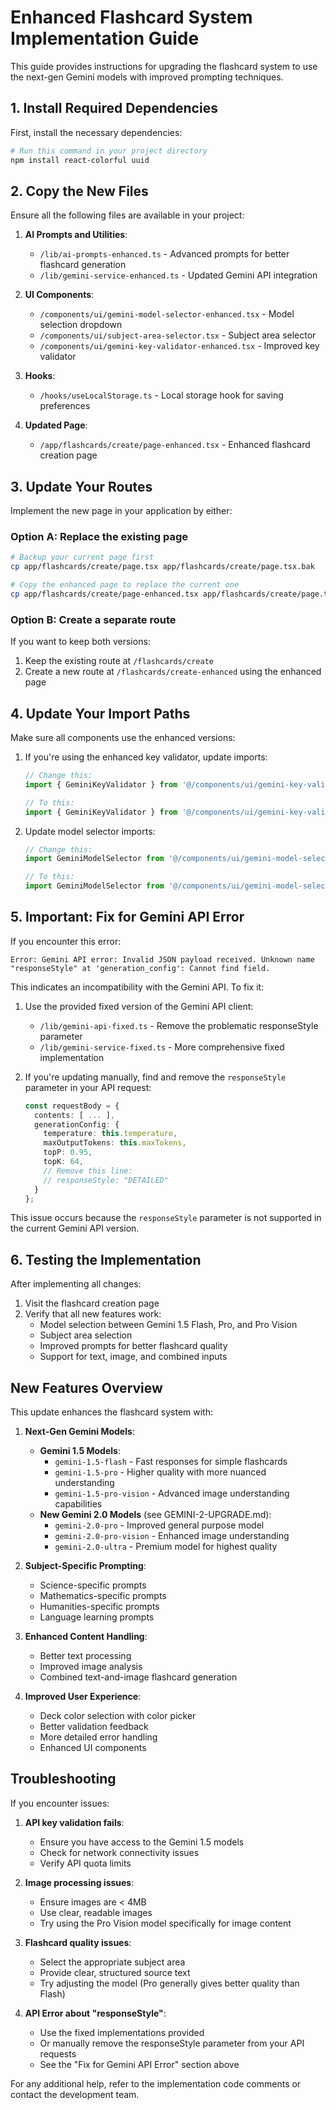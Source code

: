# Enhanced Flashcard System Implementation Guide

This guide provides instructions for upgrading the flashcard system to use the next-gen Gemini models with improved prompting techniques.

## 1. Install Required Dependencies

First, install the necessary dependencies:

```bash
# Run this command in your project directory
npm install react-colorful uuid
```

## 2. Copy the New Files

Ensure all the following files are available in your project:

1. **AI Prompts and Utilities**:
   - `/lib/ai-prompts-enhanced.ts` - Advanced prompts for better flashcard generation
   - `/lib/gemini-service-enhanced.ts` - Updated Gemini API integration

2. **UI Components**:
   - `/components/ui/gemini-model-selector-enhanced.tsx` - Model selection dropdown
   - `/components/ui/subject-area-selector.tsx` - Subject area selector
   - `/components/ui/gemini-key-validator-enhanced.tsx` - Improved key validator

3. **Hooks**:
   - `/hooks/useLocalStorage.ts` - Local storage hook for saving preferences

4. **Updated Page**:
   - `/app/flashcards/create/page-enhanced.tsx` - Enhanced flashcard creation page

## 3. Update Your Routes

Implement the new page in your application by either:

### Option A: Replace the existing page

```bash
# Backup your current page first
cp app/flashcards/create/page.tsx app/flashcards/create/page.tsx.bak

# Copy the enhanced page to replace the current one
cp app/flashcards/create/page-enhanced.tsx app/flashcards/create/page.tsx
```

### Option B: Create a separate route

If you want to keep both versions:

1. Keep the existing route at `/flashcards/create`
2. Create a new route at `/flashcards/create-enhanced` using the enhanced page

## 4. Update Your Import Paths

Make sure all components use the enhanced versions:

1. If you're using the enhanced key validator, update imports:
   ```typescript
   // Change this:
   import { GeminiKeyValidator } from '@/components/ui/gemini-key-validator';
   
   // To this:
   import { GeminiKeyValidator } from '@/components/ui/gemini-key-validator-enhanced';
   ```

2. Update model selector imports:
   ```typescript
   // Change this:
   import GeminiModelSelector from '@/components/ui/gemini-model-selector';
   
   // To this:
   import GeminiModelSelector from '@/components/ui/gemini-model-selector-enhanced';
   ```

## 5. Important: Fix for Gemini API Error

If you encounter this error:
```
Error: Gemini API error: Invalid JSON payload received. Unknown name "responseStyle" at 'generation_config': Cannot find field.
```

This indicates an incompatibility with the Gemini API. To fix it:

1. Use the provided fixed version of the Gemini API client:
   - `/lib/gemini-api-fixed.ts` - Remove the problematic responseStyle parameter
   - `/lib/gemini-service-fixed.ts` - More comprehensive fixed implementation

2. If you're updating manually, find and remove the `responseStyle` parameter in your API request:
   ```typescript
   const requestBody = {
     contents: [ ... ],
     generationConfig: {
       temperature: this.temperature,
       maxOutputTokens: this.maxTokens,
       topP: 0.95,
       topK: 64,
       // Remove this line:
       // responseStyle: "DETAILED" 
     }
   };
   ```

This issue occurs because the `responseStyle` parameter is not supported in the current Gemini API version.

## 6. Testing the Implementation

After implementing all changes:

1. Visit the flashcard creation page
2. Verify that all new features work:
   - Model selection between Gemini 1.5 Flash, Pro, and Pro Vision
   - Subject area selection
   - Improved prompts for better flashcard quality
   - Support for text, image, and combined inputs

## New Features Overview

This update enhances the flashcard system with:

1. **Next-Gen Gemini Models**:
   - **Gemini 1.5 Models**:
     - `gemini-1.5-flash` - Fast responses for simple flashcards
     - `gemini-1.5-pro` - Higher quality with more nuanced understanding
     - `gemini-1.5-pro-vision` - Advanced image understanding capabilities
   - **New Gemini 2.0 Models** (see GEMINI-2-UPGRADE.md):
     - `gemini-2.0-pro` - Improved general purpose model
     - `gemini-2.0-pro-vision` - Enhanced image understanding
     - `gemini-2.0-ultra` - Premium model for highest quality

2. **Subject-Specific Prompting**:
   - Science-specific prompts
   - Mathematics-specific prompts
   - Humanities-specific prompts
   - Language learning prompts

3. **Enhanced Content Handling**:
   - Better text processing
   - Improved image analysis
   - Combined text-and-image flashcard generation

4. **Improved User Experience**:
   - Deck color selection with color picker
   - Better validation feedback
   - More detailed error handling
   - Enhanced UI components

## Troubleshooting

If you encounter issues:

1. **API key validation fails**:
   - Ensure you have access to the Gemini 1.5 models
   - Check for network connectivity issues
   - Verify API quota limits

2. **Image processing issues**:
   - Ensure images are < 4MB
   - Use clear, readable images
   - Try using the Pro Vision model specifically for image content

3. **Flashcard quality issues**:
   - Select the appropriate subject area
   - Provide clear, structured source text
   - Try adjusting the model (Pro generally gives better quality than Flash)

4. **API Error about "responseStyle"**:
   - Use the fixed implementations provided
   - Or manually remove the responseStyle parameter from your API requests
   - See the "Fix for Gemini API Error" section above

For any additional help, refer to the implementation code comments or contact the development team.
